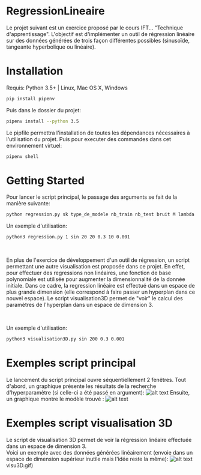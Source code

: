 # RegressionLineaire

Le projet suivant est un exercice proposé par le cours IFT... "Technique d'apprentissage". L'objectif est d'implémenter un outil de régression linéaire sur des données générées de trois façon différentes possibles (sinusoïde, tangeante hyperbolique ou linéaire).

# Installation

Requis: Python 3.5+ | Linux, Mac OS X, Windows

```sh
pip install pipenv
```
Puis dans le dossier du projet:  

```sh
pipenv install --python 3.5
```
Le pipfile permettra l'installation de toutes les dépendances nécessaires à l'utilisation du projet. 
Puis pour executer des commandes dans cet environnement virtuel: 

```sh
pipenv shell
```

# Getting Started

Pour lancer le script principal, le passage des arguments se fait de la manière suivante: 
```sh
python regression.py sk type_de_modele nb_train nb_test bruit M lambda
```
Un exemple d'utilisation:
```sh
python3 regression.py 1 sin 20 20 0.3 10 0.001 
```

</br>

En plus de l'exercice de développement d'un outil de régression, un script permettant une autre visualisation est proposée dans ce projet. En effet, pour effectuer des regressions non linéaires, une fonction de base polynomiale est utilisée pour augmenter la dimensionnalité de la donnée initiale. Dans ce cadre, la regression linéaire est effectué dans un espace de plus grande dimension (elle correspond à faire passer un hyperplan dans ce nouvel espace). Le script visualisation3D permet de "voir" le calcul des paramètres de l'hyperplan dans un espace de dimension 3.

</br>

Un exemple d'utilisation:
```sh
python3 visualisation3D.py sin 200 0.3 0.001
```

# Exemples script principal
Le lancement du script principal ouvre séquentiellement 2 fenêtres. Tout d'abord, un graphique présente les résultats de la recherche d'hyperparamètre (si celle-ci a été passé en argument):
![alt text](https://github.com/EmmaJouffroy/RegressionLineaire/blob/master/extra/recherche-hyperparams.png)
Ensuite, un graphique montre le modèle trouvé :
![alt text](https://github.com/EmmaJouffroy/RegressionLineaire/blob/master/extra/exemple-modele.png)

# Exemples script visualisation 3D
Le script de visualisation 3D permet de voir la régression linéaire effectuée dans un espace de dimension 3. </br>
Voici un exemple avec des données générées linéairement (envoie dans un espace de dimension supérieur inutile mais l'idée reste la même): 
![alt text](https://github.com/EmmaJouffroy/RegressionLineaire/blob/master/extra/gif-ex-lin)visu3D.gif)




